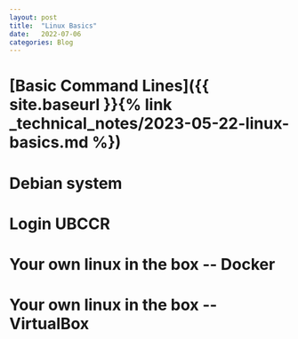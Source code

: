 ```yaml
---
layout: post
title:  "Linux Basics"
date:   2022-07-06
categories: Blog
---
```


# [Basic Command Lines]({{ site.baseurl }}{% link _technical_notes/2023-05-22-linux-basics.md %})

# Debian system

# Login UBCCR

# Your own linux in the box -- Docker

# Your own linux in the box -- VirtualBox

